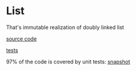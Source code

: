 # List

That's immutable realization of doubly linked list

[source code](https://github.com/levabala/uni_datastructures/blob/master/src/list.ts)

[tests](https://github.com/levabala/uni_datastructures/blob/master/src/list.spec.ts)


97% of the code is covered by unit tests: [snapshot](https://codecov.io/gh/levabala/uni_datastructures/src/master/src/list.ts)